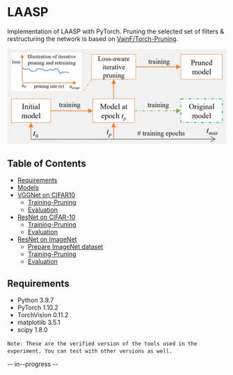 # LAASP

Implementation of LAASP with PyTorch. Pruning the selected set of filters & restructuring the network is based on [VainF/Torch-Pruning](https://github.com/VainF/Torch-Pruning).

![alt text](images/LAASP_flyer.png)

## Table of Contents

- [Requirements](#requirements)
- [Models](#models)
- [VGGNet on CIFAR10](#vggnet-on-cifar10)
  - [Training-Pruning]()
  - [Evaluation]()
- [ResNet on CIFAR-10](#resnet-on-cifar10)
  - [Training-Pruning]()
  - [Evaluation]()
- [ResNet on ImageNet](#resnet-on-imagenet)
  - [Prepare ImageNet dataset]()
  - [Training-Pruning]()
  - [Evaluation]()

## Requirements
- Python 3.9.7
- PyTorch 1.10.2
- TorchVision 0.11.2
- matplotlib 3.5.1
- scipy 1.8.0

`Note: These are the verified version of the tools used in the experiment. You can test with other versions as well.` 

-- in--progress --